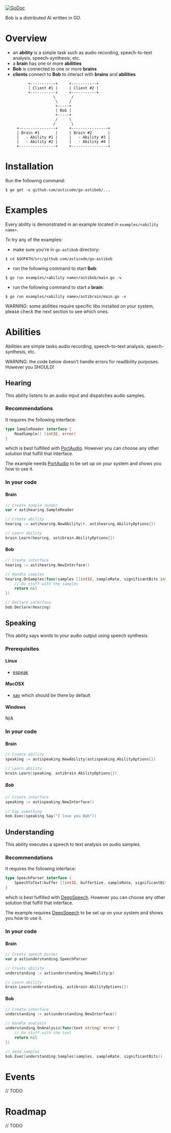 [![GoDoc](https://godoc.org/github.com/asticode/go-astibob?status.svg)](https://godoc.org/github.com/asticode/go-astibob)

Bob is a distributed AI written in GO.

# Overview

- an **ability** is a simple task such as audio recording, speech-to-text analysis, speech-synthesis, etc.
- a **brain** has one or more **abilities**
- **Bob** is connected to one or more **brains**
- **clients** connect to **Bob** to interact with **brains** and **abilities**

```
          +-----------+     +-----------+
          | Client #1 |     | Client #2 |
          +-----------+     +-----------+
                     \       /
                      \     /
                      +-----+
                      | Bob |
                      +-----+
                      /     \
                     /       \
     +----------------+     +----------------+
     | Brain #1       |     | Brain #2       |
     |   - Ability #1 |     |   - Ability #3 |
     |   - Ability #2 |     |   - Ability #4 |
     +----------------+     +----------------+
```
              
# Installation

Run the following command:

    $ go get -u github.com/asticode/go-astibob/...
    
# Examples

Every ability is demonstrated in an example located in `examples/<ability name>`.

To try any of the examples:

- make sure you're in `go-astibob` directory:

```$ cd $GOPATH/src/github.com/asticode/go-astibob```

- run the following command to start **Bob**:

```$ go run examples/<ability name>/astibob/main.go -v```

- run the following command to start a **brain**:

```$ go run examples/<ability name>/astibrain/main.go -v```

WARNING: some abilities require specific libs installed on your system, please check the next section to see which ones.

# Abilities

Abilities are simple tasks audio recording, speech-to-text analysis, speech-synthesis, etc.

WARNING: the code below doesn't handle errors for readibility purposes. However you SHOULD!

## Hearing

This ability listens to an audio input and dispatches audio samples.

### Recommendations

It requires the following interface:

```go
type SampleReader interface {
	ReadSample() (int32, error)
}
```

which is best fulfilled with [PortAudio](http://www.portaudio.com/). However you can choose any other solution that fulfill that interface.

The example needs [PortAudio](http://www.portaudio.com/) to be set up on your system and shows you how to use it.

### In your code
#### Brain

```go
// Create sample reader
var r astihearing.SampleReader

// Create ability
hearing := astihearing.NewAbility(r, astihearing.AbilityOptions{})

// Learn ability
brain.Learn(hearing, astibrain.AbilityOptions{})
```

#### Bob

```go
// Create interface
hearing := astihearing.NewInterface()

// Handle samples
hearing.OnSamples(func(samples []int32, sampleRate, significantBits int) error {
    // Do stuff with the samples
    return nil
})

// Declare interface
bob.Declare(hearing)
```

## Speaking

This ability says words to your audio output using speech synthesis.

### Prerequisites
#### Linux

- [espeak](http://espeak.sourceforge.net/)

#### MacOSX

- [say](https://developer.apple.com/legacy/library/documentation/Darwin/Reference/ManPages/man1/say.1.html) which should be there by default

#### Windows

N/A

### In your code
#### Brain

```go
// Create ability
speaking := astispeaking.NewAbility(astispeaking.AbilityOptions{})

// Learn ability
brain.Learn(speaking, astibrain.AbilityOptions{})
```

##### Bob

```go
// Create interface
speaking := astispeaking.NewInterface()
	
// Say something
bob.Exec(speaking.Say("I love you Bob"))
```

## Understanding

This ability executes a speech to text analysis on audio samples.

### Recommendations

It requires the following interface:

```go
type SpeechParser interface {
	SpeechToText(buffer []int32, bufferSize, sampleRate, significantBits int) string
}
```

which is best fulfilled with [DeepSpeech](https://github.com/mozilla/DeepSpeech). However you can choose any other solution that fulfill that interface.

The example requires [DeepSpeech](https://github.com/asticode/go-astideepspeech#install-deepspeech) to be set up on your system and shows you how to use it.

### In your code
#### Brain

```go
// Create speech parser
var p astiunderstanding.SpeechParser

// Create ability
understanding := astiunderstanding.NewAbility(p)

// Learn ability
brain.Learn(understanding, astibrain.AbilityOptions{})
```

#### Bob

```go
// Create interface
understanding := astiunderstanding.NewInterface()

// Handle analysis
understanding.OnAnalysis(func(text string) error {
    // Do stuff with the text
    return nil
})

// Send samples
bob.Exec(understanding.Samples(samples, sampleRate, significantBits))
```

# Events

// TODO

# Roadmap

// TODO